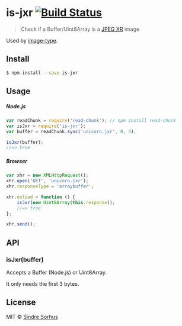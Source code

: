 # is-jxr [![Build Status](https://travis-ci.org/sindresorhus/is-jxr.svg?branch=master)](https://travis-ci.org/sindresorhus/is-jxr)

> Check if a Buffer/Uint8Array is a [JPEG XR](http://en.wikipedia.org/wiki/JPEG_XR) image

Used by [image-type](https://github.com/sindresorhus/image-type).


## Install

```sh
$ npm install --save is-jxr
```


## Usage

##### Node.js

```js
var readChunk = require('read-chunk'); // npm install read-chunk
var isJxr = require('is-jxr');
var buffer = readChunk.sync('unicorn.jxr', 0, 3);

isJxr(buffer);
//=> true
```

##### Browser

```js
var xhr = new XMLHttpRequest();
xhr.open('GET', 'unicorn.jxr');
xhr.responseType = 'arraybuffer';

xhr.onload = function () {
	isJxr(new Uint8Array(this.response));
	//=> true
};

xhr.send();
```


## API

### isJxr(buffer)

Accepts a Buffer (Node.js) or Uint8Array.

It only needs the first 3 bytes.


## License

MIT © [Sindre Sorhus](http://sindresorhus.com)
